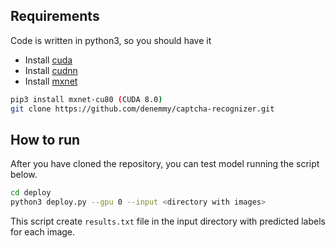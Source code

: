 ## Requirements
Code is written in python3, so you should have it
- Install [cuda](https://developer.nvidia.com/cuda-downloads)
- Install [cudnn](https://developer.nvidia.com/cudnn)
- Install [mxnet](https://mxnet.incubator.apache.org/install/index.html?platform=Linux&language=Python&processor=GPU)

```bash
pip3 install mxnet-cu80 (CUDA 8.0)
git clone https://github.com/denemmy/captcha-recognizer.git
```

## How to run
After you have cloned the repository, you can test model running the script below.
```bash
cd deploy
python3 deploy.py --gpu 0 --input <directory with images>
```
This script create `results.txt` file in the input directory with predicted labels for each image.
